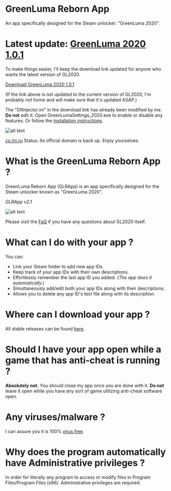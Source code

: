 # GreenLuma Reborn App
An app specifically designed for the Steam unlocker: "GreenLuma 2020".

# Latest update: **[GreenLuma 2020 1.0.1](https://cs.rin.ru/forum/viewtopic.php?f=29&t=103709)**

To make things easier, I'll keep the download link updated for anyone who wants the latest version of GL2020.

[Download GreenLuma 2020 1.0.1](https://www35.zippyshare.com/v/VEThRljl/file.html)

(If the link above is not updated to the current version of GL2020, I'm probably not home and will make sure that it's updated ASAP.)

The "DllInjector.ini" in the download link has already been modified by me. **Do not** edit it. Open GreenLumaSettings_2020.exe to enable or disable any features. Or follow the [installation instructions](https://github.com/linkthehylian/GreenLuma-Reborn-App/wiki/FaQ#can-i-get-banned-for-using-greenluma-2020-).

![alt text](https://i.imgur.com/tabp00M.png)

[cs.rin.ru](https://cs.rin.ru/forum/) Status: Its official domain is back up. Enjoy yourselves.

# What is the GreenLuma Reborn App ?
GreenLuma Reborn App (GLRApp) is an app specifically designed for the Steam unlocker known as "GreenLuma 2020".

*GLRApp v2.1*

![alt text](https://i.imgur.com/wHcDyKp.png)

Please visit the [FaQ](https://github.com/linkthehylian/GreenLuma-Reborn-App/wiki/FaQ) if you have any questions about GL2020 itself.

# What can I do with your app ?
You can:

*  Link your Steam folder to add new app IDs.
*  Keep track of your app IDs with their own descriptions.
*  Effortlessly remember the last app ID you added. (*The app does it automatically.*)
*  Simultaneously add/edit both your app IDs along with their descriptions.
*  Allows you to delete any app ID's text file along with its description.

# Where can I download your app ?
All stable releases can be found [here](https://github.com/linkthehylian/GreenLuma-Reborn-App/releases/latest).

# Should I have your app open while a game that has anti-cheat is running ?
**Absolutely not.** You should close my app once you are done with it. **Do not** leave it open while you have any sort of game utilizing anti-cheat software open.

# Any viruses/malware ?
I can assure you it is 100% [virus free](https://www.virustotal.com/#/file/5d12065235e836b313c2009df0af8ad83ced7c4db958d46ca33a18d1d06b7b02/detection).

# Why does the program automatically have Administrative privileges ?
In order for literally any program to access or modify files in Program Files/Program Files (x86). Administrative privileges are required.
